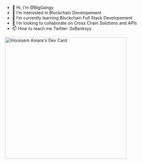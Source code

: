- 👋 Hi, I’m @BigGangy
- 👀 I’m interested in Blockchain Developement 
- 🌱 I’m currently learning Blockchain Full Stack Developement 
- 💞️ I’m looking to collaborate on Cross Chain Solutions and APIs 
- 📫 How to reach me Twitter: 0xBanksyy 

<!---
BigGangy/BigGangy is a ✨ special ✨ repository because its `README.md` (this file) appears on your GitHub profile.
You can click the Preview link to take a look at your changes.
--->


<a href="https://app.daily.dev/0xBanksyy"><img src="https://api.daily.dev/devcards/a92b7c7776864fe9a5efebe6d6022719.png?r=52h" width="400" alt="Houssem Amara's Dev Card"/></a>
